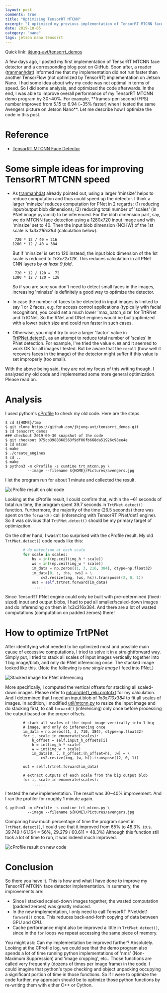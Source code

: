 ```yaml
---
layout: post
comments: true
title: "Optimizing TensorRT MTCNN"
excerpt: "I optimized my previous implementation of TensorRT MTCNN face detector.  Overall, the optimized TensorRT MTCNN demo program runs 30~40% faster than the previous version.  This post is about how I implemented the optimization."
date: 2019-10-05
category: "nano"
tags: jetson nano tensorrt
---
```


Quick link: [jkjung-avt/tensorrt_demos](https://github.com/jkjung-avt/tensorrt_demos)

A few days ago, I posted my first implementation of TensorRT MTCNN face detector and a corresponding blog post on GitHub.  Soon after, a reader ([tranmanhdat](https://github.com/jkjung-avt/tensorrt_demos/issues/7#issuecomment-537463500)) informed me that my implementation did not run faster than another TensorFlow (not optimized by TensorRT) implementation on Jetson Nano.  I had some idea about why my code was not optimal in terms of speed.  So I did some analysis, and optimized the code afterwards.  In the end, I was able to improve overall performance of my TensorRT MTCNN demo program by 30~40%.  For example, **frames-per-second (FPS) number improved from 5.15 to 6.94 (~35% faster) when I tested the same Avengers picture on Jetson Nano**.  Let me describe how I optimize the code in this post.

# Reference

* [TensorRT MTCNN Face Detector](https://jkjung-avt.github.io/tensorrt-mtcnn/)

# Some simple ideas for improving TensorRT MTCNN speed

* As [tranmanhdat](https://github.com/jkjung-avt/tensorrt_demos/issues/7#issuecomment-537463500) already pointed out, using a larger 'minsize' helps to reduce computation and thus could speed up the detector.  I think a larger 'minsize' reduces computation for PNet in 2 regards: (1) reducing input/output blob dimensions; (2) reducing total number of 'scales' (in PNet image pyramid) to be inferenced.  For the blob dimension part, say, we do MTCNN face detection using a 1280x720 input image and with 'minsize' set to 40.  Then the input blob dimension (NCHW) of the 1st scale is _1x3x216x384_ (calculation below).

  ```
   720 * 12 / 40 = 216
  1280 * 12 / 40 = 384
  ```

  But if 'minsize' is set to 120 instead, the input blob dimension of the 1st scale is reduced to _1x3x72x128_.  This reduces calculation in all PNet CNN layers by _at least 9 fold_.

  ```
   720 * 12 / 120 =  72
  1280 * 12 / 120 = 128
  ```

  So if you are sure you don't need to detect small faces in the images, increasing 'minsize' is definitely a good way to optimize the detector.

* In case the number of faces to be detected in input images is limited to say 1 or 2 faces, e.g. for access control applications (typically with facial recognition), you could set a much lower 'max_batch_size' for TrtRNet and TrtONet.  So the RNet and ONet engines would be built/optimized with a lower batch size and could run faster in such cases.

* Otherwise, you might try to use a larger 'factor' value in [TrtPNet.detect()](https://github.com/jkjung-avt/tensorrt_demos/blob/master/utils/mtcnn.py#L244), as an attempt to reduce total number of 'scales' in PNet detection.  For example, I've tried the value `0.68` and it seemed to work OK for all images I tested.  But be aware that the `recall` (how well it recovers faces in the image) of the detector might suffer if this value is set improperly (too small).

With the above being said, they are not my focus of this writing though.  I analyzed my old code and implemented some more general optimization.  Please read on.

# Analysis

I used python's [cProfile](https://docs.python.org/3/library/profile.html) to check my old code.  Here are the steps.

```shell
$ cd ${HOME}/tmp
$ git clone https://github.com/jkjung-avt/tensorrt_demos.git
$ cd tensorrt_demos
### checkout 2019-09-30 snapshot of the code
$ git checkout 075cb3988368563f9df06fb668da51926c98ee4e
$ cd mtcnn
$ make
$ ./create_engines
$ cd ..
$ make
$ python3 -m cProfile -s cumtime trt_mtcnn.py \
          --image --filename ${HOME}/Pictures/avengers.jpg
```

I let the program run for about 1 minute and collected the result.

![cProfile result on old code](/assets/2019-10-05-optimize-mtcnn/mtcnn_profile_old.png)

Looking at the cProfile result, I could confirm that, within the ~61 seconds of total run time, the program spent 39.7 seconds in `TrtPNet.detect()` function.  Furthermore, the majority of the time (26.5 seconds) there was spent on the `forward()` call (inferencing with TensorRT PNet/det1 engine).  So it was obvious that `TrtPNet.detect()` should be my primary target of optimization.

On the other hand, I wasn't too surprised with the cProfile result.  My old `TrtPNet.detect()` code reads like this:

```python
        # do detection at each scale
        for scale in scales:
            hs = int(np.ceil(img_h * scale))
            ws = int(np.ceil(img_w * scale))
            im_data = np.zeros((1, 3, 216, 384), dtype=np.float32)
            im_data[0, :, :hs, :ws] = \
                cv2.resize(img, (ws, hs)).transpose((2, 0, 1))
            out = self.trtnet.forward(im_data)
            ......
```

Since TensorRT PNet engine could only be built with pre-determined (fixed-sized) input and output blobs, I had to pad all smaller/scaled-down images and do inferencing on them in 1x3x216x384.  And there are a lot of wasted computations (computation on padded zeroes) there!

# How to optimize TrtPNet

After identifying what needed to be optimized most and possible main cause of excessive computations, I tried to solve it in a straightforward way.  Simply put, I tried to stack all scales of input images vertically together into 1 big image/blob, and only do PNet inferencing once.  The stacked image looked like this.  (Note the following is _one single image_ I feed into PNet.)

![Stacked image for PNet inferencing](/assets/2019-10-05-optimize-mtcnn/stacked_img_pnet.jpg)

More specifically, I computed the vertical offsets for stacking all scaled-down images.  Please refer to [mtcnn/det1\_relu.prototxt](https://github.com/jkjung-avt/tensorrt_demos/blob/master/mtcnn/det1_relu.prototxt#L15) for my calculation.  And I determined that I need an input blob of _1x3x710x384_ to fit all scales of images.  In addition, I modified [util/mtcnn.py](https://github.com/jkjung-avt/tensorrt_demos/blob/master/utils/mtcnn.py#L278) to resize the input image and do stacking first, to call `forward()` (inferencing) only once before processing the output based on the proper offsets.

```
        # stack all scales of the input image vertically into 1 big
        # image, and only do inferencing once
        im_data = np.zeros((1, 3, 710, 384), dtype=np.float32)
        for i, scale in enumerate(scales):
            h_offset = self.input_h_offsets[i]
            h = int(img_h * scale)
            w = int(img_w * scale)
            im_data[0, :, h_offset:(h_offset+h), :w] = \
                cv2.resize(img, (w, h)).transpose((2, 0, 1))

        out = self.trtnet.forward(im_data)

        # extract outputs of each scale from the big output blob
        for i, scale in enumerate(scales):
            ......
```

I tested the new implementation.  The result was 30~40% improvement.  And I ran the profiler for roughly 1 minute again.

```shell
$ python3 -m cProfile -s cumtime trt_mtcnn.py \
          --image --filename ${HOME}/Pictures/avengers.jpg
```

Comparing how much percentage of time the program spent in `TrtPNet.detect()`, I could see that it improved from 65% to 48.3%.  (p.s. 39.749 / 61.164 = 56%, 29.279 / 60.611 = 48.3%)  Although this function still took a lot of time to run, it was indeed much improved.

![cProfile result on new code](/assets/2019-10-05-optimize-mtcnn/mtcnn_profile_new.png)

# Conclusion

So there you have it.  This is how and what I have done to improve my TensorRT MTCNN face detector implementation.  In summary, the improvements are:

* Since I stacked scaled-down images together, the wasted computation (padded zeroes) was greatly reduced.
* In the new implementation, I only need to call TensorRT PNet/det1 `forward()` once.  This reduces back-and-forth copying of data between GPU and CPU.
* Cache performance might also be improved a little in `TrtPNet.detect()`, since in the `for` loops we repeat accessing the same piece of memory.

You might ask: Can my implementation be improved further?  Absolutely.  Looking at the CProfile log, we could see that the demo program also spends a lot of time running python implementations of 'nms' (Non-Maximum Suppression) and 'image cropping', etc..  Those functions are called very frequently (dozens of times per image frame) in the code.  I could imagine that python's type checking and object unpacking occupying a significant portion of time in those functions.  So if I were to optimize the code further, my approach should be to optimize those python functions by re-writing them with either C++ or Cython.
